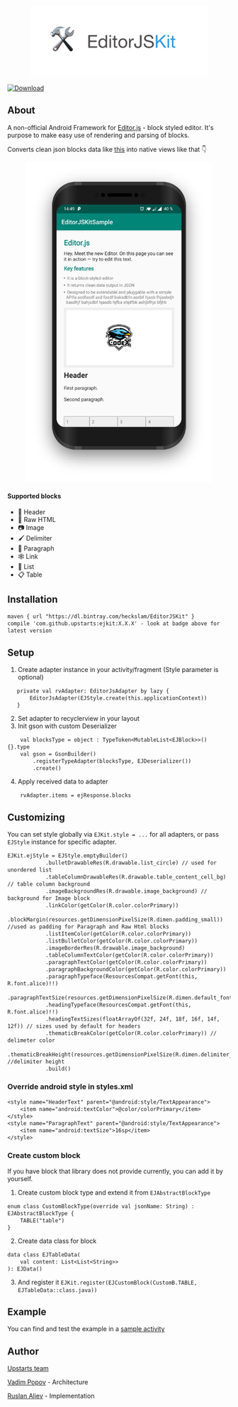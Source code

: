 
<p align="center">
  <img src="logo.png" width=400 />
</p>

[ ![Download](https://api.bintray.com/packages/heckslam/EditorJSKit/ejkit/images/download.svg) ](https://bintray.com/heckslam/EditorJSKit/ejkit/_latestVersion)

## About

A non-official Android Framework for [Editor.js](https://editorjs.io) - block styled editor. It's purpose to make easy use of rendering and parsing of blocks.

Converts clean json blocks data like [this](app/src/main/assets/dummy_data.json) into native views like that 👇

<p align="center">
  <img src="screenshot.png" width=420 />
</p>

#### Supported blocks
* 🎩 Header
* 🥑 Raw HTML
* 📷 Image
* 🖌 Delimiter
* 💌 Paragraph
* 🕸 Link
* 🌿 List
* 📋 Table

## Installation

```
maven { url "https://dl.bintray.com/heckslam/EditorJSKit" }
compile 'com.github.upstarts:ejkit:X.X.X' - look at badge above for latest version
```

## Setup
 1. Create adapter instance in your activity/fragment (Style parameter is optional)
 ```
    private val rvAdapter: EditorJsAdapter by lazy {
        EditorJsAdapter(EJStyle.create(this.applicationContext))
    }
```
 2. Set adapter to recyclerview in your layout
 3. Init gson with custom Deserializer
```
    val blocksType = object : TypeToken<MutableList<EJBlock>>() {}.type
    val gson = GsonBuilder()
        .registerTypeAdapter(blocksType, EJDeserializer())
        .create()
```
 4. Apply received data to adapter
```
    rvAdapter.items = ejResponse.blocks
```

## Customizing
You can set style globally via `EJKit.style = ...` for all adapters, or pass `EJStyle` instance for specific adapter.
```
EJKit.ejStyle = EJStyle.emptyBuilder()
            .bulletDrawableRes(R.drawable.list_circle) // used for unordered list
            .tableColumnDrawableRes(R.drawable.table_content_cell_bg) // table column background
            .imageBackgroundRes(R.drawable.image_background) // background for Image block
            .linkColor(getColor(R.color.colorPrimary))
            .blockMargin(resources.getDimensionPixelSize(R.dimen.padding_small)) //used as padding for Paragraph and Raw Html blocks
            .listItemColor(getColor(R.color.colorPrimary))
            .listBulletColor(getColor(R.color.colorPrimary))
            .imageBorderRes(R.drawable.image_background)
            .tableColumnTextColor(getColor(R.color.colorPrimary))
            .paragraphTextColor(getColor(R.color.colorPrimary))
            .paragraphBackgroundColor(getColor(R.color.colorPrimary))
            .paragraphTypeface(ResourcesCompat.getFont(this, R.font.alice)!!)
            .paragraphTextSize(resources.getDimensionPixelSize(R.dimen.default_font_size))
            .headingTypeface(ResourcesCompat.getFont(this, R.font.alice)!!)
            .headingTextSizes(floatArrayOf(32f, 24f, 18f, 16f, 14f, 12f)) // sizes used by default for headers
            .thematicBreakColor(getColor(R.color.colorPrimary)) // delimeter color
            .thematicBreakHeight(resources.getDimensionPixelSize(R.dimen.delimiter_height)) //delimiter height
            .build()
```

### Override android style in styles.xml
```
<style name="HeaderText" parent="@android:style/TextAppearance">
    <item name="android:textColor">@color/colorPrimary</item>
</style>
<style name="ParagraphText" parent="@android:style/TextAppearance">
    <item name="android:textSize">16sp</item>
</style>
```

### Create custom block
If you have block that library does not provide currently, you can add it by yourself.
1. Create custom block type and extend it from `EJAbstractBlockType`
```
enum class CustomBlockType(override val jsonName: String) : EJAbstractBlockType {
    TABLE("table")
}
```
2. Create data class for block
```
data class EJTableData(
    val content: List<List<String>>
): EJData()
```
3. And register it
`EJKit.register(EJCustomBlock(CustomB.TABLE, EJTableData::class.java))
`

## Example

You can find and test the example in a [sample activity](app/src/main/java/work/upstarts/MainActivity.kt)

## Author

[Upstarts team](https://upstarts.work)

[Vadim Popov](https://t.me/popovvadim) - Architecture

[Ruslan Aliev](https://github.com/heckslam) - Implementation